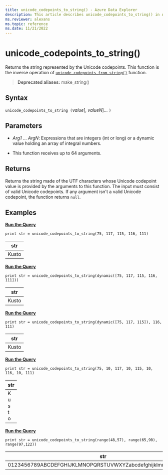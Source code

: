 ```yaml
---
title: unicode_codepoints_to_string() - Azure Data Explorer
description: This article describes unicode_codepoints_to_string() in Azure Data Explorer.
ms.reviewer: alexans
ms.topic: reference
ms.date: 11/21/2022
---
```

# unicode_codepoints_to_string()

Returns the string represented by the Unicode codepoints. This function is the inverse operation of [`unicode_codepoints_from_string()`](unicode-codepoints-from-string-function.md) function.

> **Deprecated aliases:** make_string()
    
## Syntax

`unicode_codepoints_to_string (`*value*[, *valueN*]... `)`

## Parameters

* *Arg1* ... *ArgN*: Expressions that are integers (int or long) or a dynamic value holding an array of integral numbers.

* This function receives up to 64 arguments.

## Returns

Returns the string made of the UTF characters whose Unicode codepoint value is provided by the arguments to this function. The input must consist of valid Unicode codepoints.
If any argument isn't a valid Unicode codepoint, the function returns `null`.

## Examples

[**Run the Query**](https://dataexplorer.azure.com/clusters/kvce69202ceceed490b88d.northeurope/databases/Other?query=H4sIAAAAAAAAAysoyswrUSguKVKwVSjNy0zOT0mNBxEF+UDx4viS/HigXGZeuoa5qY6CoaE5iACzzECEoSYA+KAQ+EAAAAA=)

```kusto
print str = unicode_codepoints_to_string(75, 117, 115, 116, 111)
```

|str|
|---|
|Kusto|

[**Run the Query**](https://dataexplorer.azure.com/clusters/kvce69202ceceed490b88d.northeurope/databases/Other?query=H4sIAAAAAAAAAysoyswrUSguKVKwVSjNy0zOT0mNBxEF+UDx4viS/HigXGZeukZKZV5ibmayRrS5qY6CoaE5iACzzECEYaymJgBfBO+kSwAAAA==)

```kusto
print str = unicode_codepoints_to_string(dynamic([75, 117, 115, 116, 111]))
```

|str|
|---|
|Kusto|

[**Run the Query**](https://dataexplorer.azure.com/clusters/kvce69202ceceed490b88d.northeurope/databases/Other?query=H4sIAAAAAAAAAysoyswrUSguKVKwVSjNy0zOT0mNBxEF+UDx4viS/HigXGZeukZKZV5ibmayRrS5qY6CoaE5iDCN1QRRZiDCUBMAeB3lVUsAAAA=)

```kusto
print str = unicode_codepoints_to_string(dynamic([75, 117, 115]), 116, 111)
```

|str|
|---|
|Kusto|

[**Run the Query**](https://dataexplorer.azure.com/clusters/kvce69202ceceed490b88d.northeurope/databases/Other?query=H4sIAAAAAAAAAysoyswrUSguKVKwVSjNy0zOT0mNBxEF+UDx4viS/HigXGZeuoa5qY6CoQEQG5rDGHARMxjDUBMACrIR/1AAAAA=)

```kusto
print str = unicode_codepoints_to_string(75, 10, 117, 10, 115, 10, 116, 10, 111)
```

|str|
|---|
|K<br>u<br>s<br>t<br>o|


[**Run the Query**](https://dataexplorer.azure.com/clusters/kvce69202ceceed490b88d.northeurope/databases/Other?query=H4sIAAAAAAAAAysoyswrUSguKVKwVSjNy0zOT0mNBxEF+UDx4viS/HigXGZeukZRYl56qoaJhY6puaaOAoRnZqpjaQDnWZrrGBoZaWoCAIEH/7dTAAAA)

```kusto
print str = unicode_codepoints_to_string(range(48,57), range(65,90), range(97,122))
```

|str|
|---|
0123456789ABCDEFGHIJKLMNOPQRSTUVWXYZabcdefghijklmnopqrstuvwxyz|
